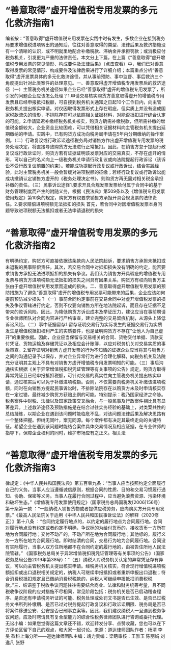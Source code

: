 # “善意取得”虚开增值税专用发票的多元化救济指南1

编者按：“善意取得”虚开增值税专用发票在实践中时有发生，多数企业在接到税务局要求增值税进项转出的通知后，往往对善意取得的类型、法律后果及救济措施没有一个清晰的认识，或不明就里地配合补缴税款、滞纳金并承担罚款；或消极应付税务机关，引发更为严重的法律责任。本文分上下篇，在上篇《“善意取得”虚开增值税专用发票的常见情形、构成要件及法律后果》（点击查看）中，我们已对善意取得发票的常见情形、构成要件及法律后果进行了详细介绍；本篇重点分析“善意取得”虚开发票具体的多元化救济途径，并从事前预防、事中监督、事后救济三个角度提出针对此类案件的处理意见。一、善意取得虚开增值税专用发票后的救济途径（一）主管税务机关途径如果企业已经“善意取得”虚开的增值税专用发票了，所引发的问题企业应该怎么处理？1.申请交易核实购货方善意取得虚开的增值税专用发票且已经申报抵扣税额，可自接到税务机关通知之日起10个工作日内，向主管税务机关提出核实申请。对仅因取得发票形式上存在瑕疵，但实质上并没有造成国家税款流失的情形，不排除存在可以依照相关证据材料，对能否抵扣进行综合认定的可能。2.申请延迟补缴经税务机关核实，购货方确需补缴税款，但所需补缴的增值税金额较大，企业资金比较困难，可以凭借相关证据材料向主管税务机关提出延期缴纳的申请。实践中，已有购货方成功向税务局申请在5年内分期缴纳的操作案例。（二）行政复议或行政诉讼途径税务局对销售方作出虚开增值税专用发票的税务处理决定，将直接导致购货方无法进行正常抵扣。因此，在销售方怠于提起行政复议或行政诉讼时，购货方若有证据证明该发票对应的交易真实，不存在虚开的情形，可以自己的名义向上一级税务机关申请行政复议或向法院提起行政诉讼（该诉讼不受行政复议前置的约束）。若能成功提起行政复议或行政诉讼，结合实践经验，此时主管税务机关一般会暂缓对进项税额的征缴；若经行政复议或行政诉讼能成功撤销认定销售方虚开的《税务处理决定书》，则购货方再无需对相关税金承担补缴的责任。（三）民事诉讼途径1.要求开具合规发票发票给付属于合同中的基于财务管理制度而产生的附随义务，根据《民法典》第509条以及《增值税专用发票使用规定》第10条的规定，购货方有权要求销售方承担开具合规发票的法律责任。2.要求赔偿进项税额无法抵扣的损失 首先，若合同中对因增值税发票本身问题导致进项税额无法抵扣或者无法申请退税的损失

# “善意取得”虚开增值税专用发票的多元化救济指南2

有明确约定，购货方可直接依据该条款向人民法院起诉，要求销售方承担未抵扣或未退税的民事赔偿责任。其次，若交易合同中对抵扣损失没有明确的约定，能否要求销售方承担无法进项抵扣的损失有争议。我们认为销售方开具瑕疵的增值税专用发票与购货方进项税额无法抵扣的损失之间具有因果关系，购货方有权向销售方主张由于虚开增值税专用发票而造成的损失。二、善意取得虚开增值税专用发票的预防措施为了避免“善意取得”虚开的增值税专用发票可能带来的后果，企业应该如何提前预防减少损失？（一）事前合同约定事前在交易合同中对虚开增值税发票的损失及争议管辖进行约定，否则不仅要向销售方所在地法院起诉，而且存在证据不足带来的败诉风险。因此，为降低购货方诉讼成本及举证压力，建议应当在事前聘请专业律师团队对合同内容进行严格审查，建立完整的交易留痕机制，从源头上降低诉讼风险。（二）事中证据留存1.留存证明交易行为实际发生的证据交易行为实质发生是增值税抵扣权利产生的实质要件，也是证明购货方不存在“让他人为自己虚开”的重要依据。因此，企业应当保留与交易相关的合同、货物交付单据、货款支付凭证、货物运输及存储凭证以及相应会计账簿，以应对税务机关对交易实质的事后审查。2.留存证明对销售方虚开发票的行为不知情的证据企业应当将其与销售方之间的沟通记录予以保存，并对企业异常行为进行合理化解释，向税务机关及法院充分证明其主观上不具有对销售方虚开增值税专用发票明知的可能。（三）事后沟通核实根据《关于异常增值税扣税凭证管理等有关事项的公告》规定，购货方取得异常凭证且已经申报抵扣税额，可针对交易的真实性向主管税务机关提出核实申请，通过核实后可以免于补缴进项税额。否则，不仅需要向税务机关补缴该进项税额，同时在向销售方提起民事诉讼时，不排除法院存在以购货方未及时申请核实存在一定过错，最终减少购货方获赔比例的可能。特别提示：税乃国家经济之命脉。税务案件中财税、法律以及国家政策交叉融合，与一般民事及行政案件相比具有显著差异。上述救济途径及预防措施是在结合过往实务经验的基础上，对类案共性的总结凝练，以期企业在遇到该问题时能临危不乱，对该问题法律后果及解决思路有一个整体把握。但树无同叶，案无同源。每个案件都有决定其最终走向的关键特征。希望企业在遇到该问题时能结合案件具体交易情况及相应证据，在专业律师的指导下，保障企业权利的同时，维护市场应有之正义。相关法

# “善意取得”虚开增值税专用发票的多元化救济指南3

律规定：《中华人民共和国民法典》第五百零九条：“当事人应当按照约定全面履行自己的义务。当事人应当遵循诚信原则，根据合同的性质、目的和交易习惯履行通知、协助、保密等义务。当事人在履行合同过程中，应当避免浪费资源、污染环境和破坏生态。”《增值税专用发票使用规定》（国家税务总局国税发[2006]156号）第十条第一款 ：“一般纳税人销售货物或者提供应税劳务，应向购买方开具专用发票。”《最高人民法院关于适用《中华人民共和国民事诉讼法》的解释（2020修正）》第十八条 ：“合同约定履行地点的，以约定的履行地点为合同履行地。合同对履行地点没有约定或者约定不明确，争议标的为给付货币的，接收货币一方所在地为合同履行地；交付不动产的，不动产所在地为合同履行地；其他标的，履行义务一方所在地为合同履行地。即时结清的合同，交易行为地为合同履行地。合同没有实际履行，当事人双方住所地都不在合同约定的履行地的，由被告住所地人民法院管辖。” 《国家税务总局关于异常增值税扣税凭证管理等有关事项的公告》（国家税务总局公告2019年第38号）：”（五）纳税人对税务机关认定的异常凭证存有异议，可以向主管税务机关提出核实申请。经税务机关核实，符合现行增值税进项税额抵扣或出口退税相关规定的，纳税人可继续申报抵扣或者重新申报出口退税；符合消费税抵扣规定且已缴纳消费税税款的，纳税人可继续申报抵扣消费税税款。”三、结语鉴于税收争议问题往往需要结合商业、法律和财务统筹考量，且不同税收争议阶段的应对措施不尽相同，常见阶段包括：税务机关是否已启动稽查程序、是否还有申请税务听证的可能、税务处理或处罚文书是否已生效、是否已过税务文书所列补缴期、是否已过对税务提起行政复议和行政诉讼期限、税务局是否已将案件移送公安、公安是否已刑事立案等。因此，我们建议纳税人一旦遇到税务争议问题，应及时聘请具有复合型能力的综合性税务律师团队进行咨询或委托代理。无讼小编：如果您觉得这篇文章还不错，欢迎转发分享、点赞收藏，您也可以在下方评论区留下自己的观点，和大家一起讨论。来源：道达律师团队作者：杨清 李昊 盈科上海分所——道达律师团队主编：靖力责编：梁萌审核：王雅玉 陈丽娟 刘逸凡 张野

